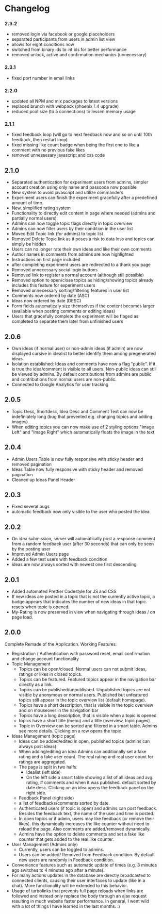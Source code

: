 # Changelog

### 2.3.2
 * removed login via facebook or google placeholders
 * separated participants from users in admin list view
 * allows for eight conditions now
 * switched from binary ids to int ids for better performance
 * removed unlock, active and confirmation mechanics (unnecessary)

### 2.3.1
 * fixed port number in email links

### 2.2.0
 * updated all NPM and mix packages to latest versions
 * replaced brunch with webpack (phoenix 1.4 upgrade)
 * reduced pool size (to 5 connections) to lessen memory usage

### 2.1.1
 * fixed feedback loop (will go to next feedback now and so on until 10th feedback, then restart loop)
 * fixed missing like count badge when being the first one to like a comment with no previous fake likes
 * removed unnessesary javascript and css code

## 2.1.0
 * Separated authentication for experiment users from admins, simpler account creation using only name and passcode now possible
 * New system to avoid javascript and utilize commanders
 * Experiment users can finish the experiment gracefully after a predefined amount of time.
 * New, simplified rating system
 * Functionality to directly edit content in page where needed (admins and partially normal users)
 * Admins can now toggle topic flags directly in topic overview
 * Admins can now filter users by their condition in the user list
 * Moved Edit Topic link (for admins) to topic list
 * Removed Delete Topic link as it poses a risk to data loss and topics can simply be hidden
 * Users can no longer rate their own ideas and like their own comments
 * Author names in comments from admins are now highlighted
 * Instructions on first page included
 * after completing experiment users are redirected to a thank you page
 * Removed unnecessary social login buttons
 * Removed link to register a normal account (although still possible)
 * Removed option to open/close topics as hiding/showing topics already includes this feature for experiment users
 * Removed unnecessary sorting/filtering features in user list
 * Comments now ordered by date (ASC)
 * Ideas now ordered by date (DESC)
 * Form fields automaticaly size themselves if the content becomes larger (available when posting comments or editing ideas)
 * Users that gracefully complete the experiment will be flaged as completed to separate them later from unfinished users

## 2.0.6
 * Own ideas (if normal user) or non-admin ideas (if admin) are now displayed cursive in idealist to better identify them among pregenerated ideas.
 * Isolation established: Ideas and comments have now a flag "public". If it is true the idea/comment is visible to all users. Non-public ideas can still be viewed by admins. By default contributions from admins are public and contributions from normal users are non-public.
 * Connected to Google Analytics for user tracking

## 2.0.5
 * Topic Desc, Shortdesc, Idea Desc and Comment Text can now be indefiniately long (bug that prevented e.g. changing topics and adding images)
 * When editing topics you can now make use of 2 styling options "Image Left" and "Image Right" which automatically floats the image in the text

## 2.0.4
 * Admin Users Table is now fully responsive with sticky header and removed pagination
 * Ideas Table now fully responsive with sticky header and removed pagination
 * Cleaned up Ideas Panel Header

## 2.0.3
 * Fixed several bugs
 * automatic feedback now only visible to the user who posted the idea

## 2.0.2
 * On idea submission, server will automatically post a response comment from a random feedback user (after 30 seconds) that can only be seen by the posting user
 * Improved Admin Users page
 * Added a few test users with feedback condition
 * ideas are now always sorted with newest one first descending

## 2.0.1
 * Added automated Prettier Codestyle for JS and CSS
 * If new ideas are posted in a topic that is not the currently active topic, a badge appears that indicates the number of new ideas in that topic. resets when topic is opened.
 * My-Rating is now preserved in view when navigating through ideas / on page load.

## 2.0.0
Complete Remade of the Application. Working Features:
 * Registration / Authentication with password reset, email confirmation and change account functionality
 * Topic Management
   * Topics can be open/closed. Normal users can not submit ideas, ratings or likes in closed topics.
   * Topics can be featured. Featured topics appear in the navigation bar directly as a link.
   * Topics can be published/unpublished. Unpublished topics are not visible by anonymous or normal users. Published but unfeatured topics still appear in the topic overview list (default homepage).
   * Topics have a short description, that is visible in the topic overview and on mouseover in the navigation bar
   * Topics have a long description, that is visible when a topic is opened
   * topics have a short title (menu) and a title (overview, topic pages)
   * Topic in Overview can be sorted and filtered in a smart table. Admins see more details. Clicking on a row opens the topic
 * Ideas Management (topic page)
   * Ideas can be added/edited in open, published topics (admins can always post ideas)
   * When adding/editing an idea Admins can additionally set a fake rating and a fake user count. The real rating and real user count for ratings are aggregated.
   * The page is split in two halfs:
     * Idealist (left side)
     * On the left side a smart table showing a list of all ideas and avg. rating, # comments and when it was published. default sorted by date desc. Clicking on an idea opens the feedback panel on the right side.
   * Feedback Panel (right side)
   * a list of feedbacks/comments sorted by date.
   * Authenticated users (if topic is open) and admins can post feedback. Besides the feedback text, the name of the user and time is posted.
   * In open topics or if admin, users may like feedback (or remove their likes). this dynamically increases the like counter without need to reload the page. Also comments are added/removed dynamically.
   * Admins have the option to delete comments and set a fake like counter that gets added to the real like counter.
 * User Management (Admins only)
   * Currently, users can be toggled to admins.
   * Users can be added/ Removed from Feedback condition. By default new users are randomly in Feedback condition.
 * Convenience features such as automatic update of times (e.g. 3 minutes ago switches to 4 minutes ago after a minute).
 * For many actions updates in the database are directly broadcasted to connected clients, causing their user interfaces to update (like in a chat). More functionality will be extended to this behavior.
 * Usage of turbolinks that prevents full page reloads when links are followed and instead only replace the body through an ajax request resulting in much website faster performance. In general, I went wild with a lot of things I have learned in the last months. :)
